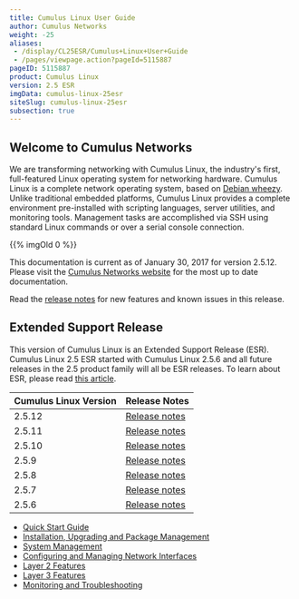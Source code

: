 ```yaml
---
title: Cumulus Linux User Guide
author: Cumulus Networks
weight: -25
aliases:
 - /display/CL25ESR/Cumulus+Linux+User+Guide
 - /pages/viewpage.action?pageId=5115887
pageID: 5115887
product: Cumulus Linux
version: 2.5 ESR
imgData: cumulus-linux-25esr
siteSlug: cumulus-linux-25esr
subsection: true
---
```

## Welcome to Cumulus Networks

We are transforming networking with Cumulus Linux, the industry's first,
full-featured Linux operating system for networking hardware. Cumulus
Linux is a complete network operating system, based on 
[Debian wheezy](http://www.debian.org/releases/wheezy/). Unlike traditional
embedded platforms, Cumulus Linux provides a complete environment
pre-installed with scripting languages, server utilities, and monitoring
tools. Management tasks are accomplished via SSH using standard Linux
commands or over a serial console connection.

{{% imgOld 0 %}}

This documentation is current as of January 30, 2017 for version 2.5.12.
Please visit the [Cumulus Networks website](http://docs.cumulusnetworks.com) for the most up to date
documentation.

Read the [release notes](https://support.cumulusnetworks.com/hc/en-us/articles/223501348)
for new features and known issues in this release.

## Extended Support Release

This version of Cumulus Linux is an Extended Support Release (ESR).
Cumulus Linux 2.5 ESR started with Cumulus Linux 2.5.6 and all future
releases in the 2.5 product family will all be ESR releases. To learn
about ESR, please read 
[this article](https://support.cumulusnetworks.com/hc/en-us/articles/217132357).

| Cumulus Linux Version | Release Notes                                                                       |
| --------------------- | ----------------------------------------------------------------------------------- |
| 2.5.12                | [Release notes](https://support.cumulusnetworks.com/hc/en-us/articles/115001896847) |
| 2.5.11                | [Release notes](https://support.cumulusnetworks.com/hc/en-us/articles/235460667)    |
| 2.5.10                | [Release notes](https://support.cumulusnetworks.com/hc/en-us/articles/223501348)    |
| 2.5.9                 | [Release notes](https://support.cumulusnetworks.com/hc/en-us/articles/222274627)    |
| 2.5.8                 | [Release notes](https://support.cumulusnetworks.com/hc/en-us/articles/219822308)    |
| 2.5.7                 | [Release notes](https://support.cumulusnetworks.com/hc/en-us/articles/217997967)    |
| 2.5.6                 | [Release notes](https://support.cumulusnetworks.com/hc/en-us/articles/216018818)    |

  - [Quick Start Guide](/version/cumulus-linux-25esr/Quick-Start-Guide)
  - [Installation, Upgrading and Package
    Management](/version/cumulus-linux-25esr/Installation-Upgrading-and-Package-Management/)
  - [System Management](/version/cumulus-linux-25esr/System-Management/)
  - [Configuring and Managing Network Interfaces](/version/cumulus-linux-25esr/Configuring-and-Managing-Network-Interfaces/)
  - [Layer 2 Features](/version/cumulus-linux-25esr/Layer-1-and-Layer-2-Features/)
  - [Layer 3 Features](/version/cumulus-linux-25esr/Layer-3-Features/)
  - [Monitoring and Troubleshooting](/version/cumulus-linux-25esr/Monitoring-and-Troubleshooting/)
